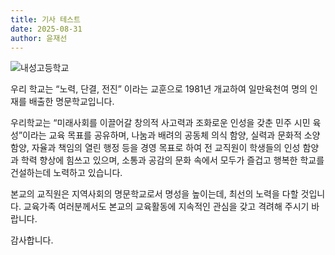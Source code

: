 ```yaml
---
title: 기사 테스트
date: 2025-08-31
author: 윤재선
---
```


![내성고등학교](https://mblogthumb-phinf.pstatic.net/20130312_151/with_pen_1363050275425ffCd3_JPEG/_20130223_233204.jpg?type=w420)

우리 학교는 “노력, 단결, 전진” 이라는 교훈으로 1981년 개교하여 일만육천여 명의 인재를 배출한 명문학교입니다.

우리학교는 “미래사회를 이끌어갈 창의적 사고력과 조화로운 인성을 갖춘 민주 시민 육성”이라는 교육 목표를 공유하며, 나눔과 배려의 공동체 의식 함양, 실력과 문화적 소양 함양, 자율과 책임의 열린 행정 등을 경영 목표로 하여 전 교직원이 학생들의 인성 함양과 학력 향상에 힘쓰고 있으며, 소통과 공감의 문화 속에서 모두가 즐겁고 행복한 학교를 건설하는데 노력하고 있습니다.

본교의 교직원은 지역사회의 명문학교로서 명성을 높이는데, 최선의 노력을 다할 것입니다. 교육가족 여러분께서도 본교의 교육활동에 지속적인 관심을 갖고 격려해 주시기 바랍니다.

감사합니다. 
